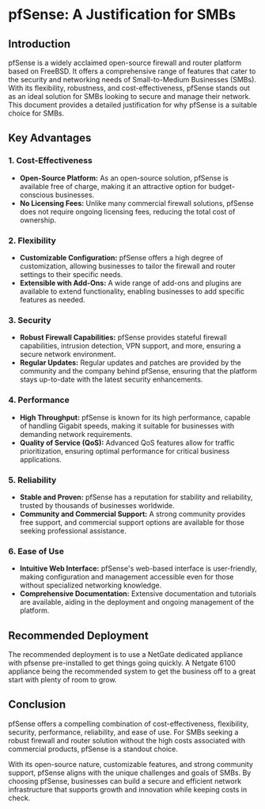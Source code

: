 # pfSense: A Justification for SMBs

## Introduction

pfSense is a widely acclaimed open-source firewall and router platform based on FreeBSD. It offers a comprehensive range of features that cater to the security and networking needs of Small-to-Medium Businesses (SMBs). With its flexibility, robustness, and cost-effectiveness, pfSense stands out as an ideal solution for SMBs looking to secure and manage their network. This document provides a detailed justification for why pfSense is a suitable choice for SMBs.

## Key Advantages

### 1. Cost-Effectiveness

- **Open-Source Platform:** As an open-source solution, pfSense is available free of charge, making it an attractive option for budget-conscious businesses.
- **No Licensing Fees:** Unlike many commercial firewall solutions, pfSense does not require ongoing licensing fees, reducing the total cost of ownership.

### 2. Flexibility

- **Customizable Configuration:** pfSense offers a high degree of customization, allowing businesses to tailor the firewall and router settings to their specific needs.
- **Extensible with Add-Ons:** A wide range of add-ons and plugins are available to extend functionality, enabling businesses to add specific features as needed.

### 3. Security

- **Robust Firewall Capabilities:** pfSense provides stateful firewall capabilities, intrusion detection, VPN support, and more, ensuring a secure network environment.
- **Regular Updates:** Regular updates and patches are provided by the community and the company behind pfSense, ensuring that the platform stays up-to-date with the latest security enhancements.

### 4. Performance

- **High Throughput:** pfSense is known for its high performance, capable of handling Gigabit speeds, making it suitable for businesses with demanding network requirements.
- **Quality of Service (QoS):** Advanced QoS features allow for traffic prioritization, ensuring optimal performance for critical business applications.

### 5. Reliability

- **Stable and Proven:** pfSense has a reputation for stability and reliability, trusted by thousands of businesses worldwide.
- **Community and Commercial Support:** A strong community provides free support, and commercial support options are available for those seeking professional assistance.

### 6. Ease of Use

- **Intuitive Web Interface:** pfSense's web-based interface is user-friendly, making configuration and management accessible even for those without specialized networking knowledge.
- **Comprehensive Documentation:** Extensive documentation and tutorials are available, aiding in the deployment and ongoing management of the platform.

## Recommended Deployment
The recommended deployment is to use a NetGate dedicated appliance with pfsense pre-installed to get things going quickly. A Netgate 6100 appliance being the recommended system to get the business off to a great start with plenty of room to grow.

## Conclusion

pfSense offers a compelling combination of cost-effectiveness, flexibility, security, performance, reliability, and ease of use. For SMBs seeking a robust firewall and router solution without the high costs associated with commercial products, pfSense is a standout choice.

With its open-source nature, customizable features, and strong community support, pfSense aligns with the unique challenges and goals of SMBs. By choosing pfSense, businesses can build a secure and efficient network infrastructure that supports growth and innovation while keeping costs in check.
